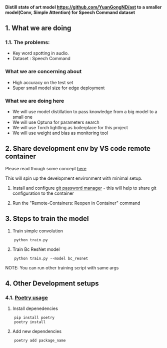#### Distill state of art model https://github.com/YuanGongND/ast to a smaller model(Conv, Simple Attention) for Speech Command dataset

## 1. What we are doing

### 1.1. The problems:
- Key word spotting in audio.
- Dataset : Speech Command

### What we are concerning about
- High accuracy on the test set
- Super small model size for edge deployment

### What we are doing here
- We will use model distillation to pass knowledge from a big model to a small one
- We will use Optuna for parameters search
- We will use Torch lightling as boilerplace for this project
- We will use weight and bias as monitoring tool

## 2. Share development env by VS code remote container

Please read though some concept [here](https://code.visualistudio.com/docs/remote/containers-tutorial)

This will spin up the development environment with minimal setup.

1. Install and configure [git password manager](https://github.com/GitCredentialManager/git-credential-manager#linux) - this will help to share git configuration to the container

2. Run the "Remote-Containers: Reopen in Container" command


## 3. Steps to train the model

1. Train simple convolution
```shell
    python train.py
```

2. Train Bc ResNet model
```shell
    python train.py --model bc_resnet
```

NOTE: You can run other training script with same args

## 4. Other Development setups

### 4.1. [Poetry usage](https://python-poetry.org/docs/basic-usage/)

1. Install depenedencies
```shell
    pip install poetry
    poetry install
```

2. Add new dependencies
```shell
    poetry add package_name
```